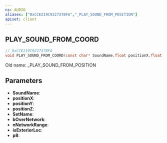 ```yaml
---
ns: AUDIO
aliases: ["0xCCE219C922737BFA","_PLAY_SOUND_FROM_POSITION"]
apiset: client
---
```

## PLAY_SOUND_FROM_COORD

```c
// 0xCCE219C922737BFA
void PLAY_SOUND_FROM_COORD(const char* SoundName,float positionX,float positionY,float positionZ,const char* SetName,BOOL bOverNetwork,int nNetworkRange,BOOL isExteriorLoc,int p8);
```

Old name: _PLAY_SOUND_FROM_POSITION

## Parameters
* **SoundName**:
* **positionX**:
* **positionY**:
* **positionZ**:
* **SetName**:
* **bOverNetwork**:
* **nNetworkRange**:
* **isExteriorLoc**:
* **p8**: